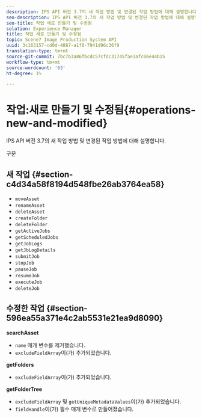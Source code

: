 ```yaml
---
description: IPS API 버전 3.7의 새 작업 방법 및 변경된 작업 방법에 대해 설명합니다.
seo-description: IPS API 버전 3.7의 새 작업 방법 및 변경된 작업 방법에 대해 설명합니다.
seo-title: 작업 새로 만들기 및 수정됨
solution: Experience Manager
title: 작업 새로 만들기 및 수정됨
topic: Scene7 Image Production System API
uuid: 3c163157-cd0d-4887-a1f0-7941d96c36f9
translation-type: tm+mt
source-git-commit: 7bc7b3a86fbcdc57cfdc31745fae3afc06e44b15
workflow-type: tm+mt
source-wordcount: '63'
ht-degree: 1%

---
```



# 작업:새로 만들기 및 수정됨{#operations-new-and-modified}

IPS API 버전 3.7의 새 작업 방법 및 변경된 작업 방법에 대해 설명합니다.

구문

## 새 작업 {#section-c4d34a58f8194d548fbe26ab3764ea58}

* `moveAsset`
* `renameAsset`
* `deleteAsset`
* `createFolder`
* `deleteFolder`
* `getActiveJobs`
* `getScheduledJobs`
* `getJobLogs`
* `getJbLogDetails`
* `submitJob`
* `stopJob`
* `pauseJob`
* `resumeJob`
* `executeJob`
* `deleteJob`

## 수정한 작업 {#section-596ea55a371e4c2ab5531e21ea9d8090}

**searchAsset**

* `name` 매개 변수를 제거했습니다.
* `excludeFieldArray`이(가) 추가되었습니다.

**getFolders**

* `excludeFieldArray`이(가) 추가되었습니다.

**getFolderTree**

* `excludeFieldArray` 및 `getUniqueMetadataValues`이(가) 추가되었습니다.
* `fieldHandle`이(가) 필수 매개 변수로 만들어졌습니다.

